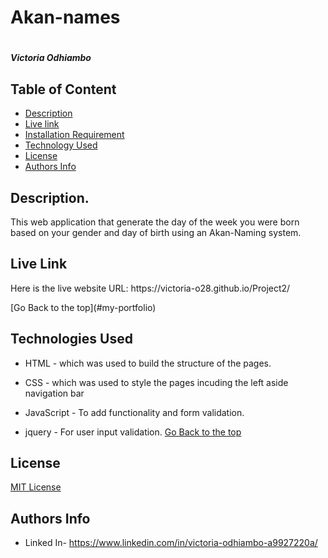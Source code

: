 # Akan-names
# 
##### Victoria Odhiambo
## Table of Content
+ [Description](#Description)
+ [Live link](#Live-link)
+ [Installation Requirement](#Installation)
+ [Technology Used](#technologies-used)
+ [License](#license)
+ [Authors Info](#authors-info)
## Description.
<p>This web application that generate the day of the week you were born based on your gender and day of birth using an Akan-Naming system.</p>

## Live Link
<p>Here is the live website URL: https://victoria-o28.github.io/Project2/ </p> 
[Go Back to the top](#my-portfolio)

## Technologies Used
* HTML - which was used to build the structure of the pages.
 
 * CSS - which was used to style the pages incuding the left aside navigation bar
 
 * JavaScript - To add functionality and form validation.

 * jquery - For user input validation.
[Go Back to the top](#akan-names)

## License
[MIT License](LICENSE)

## Authors Info
* Linked In- https://www.linkedin.com/in/victoria-odhiambo-a9927220a/
